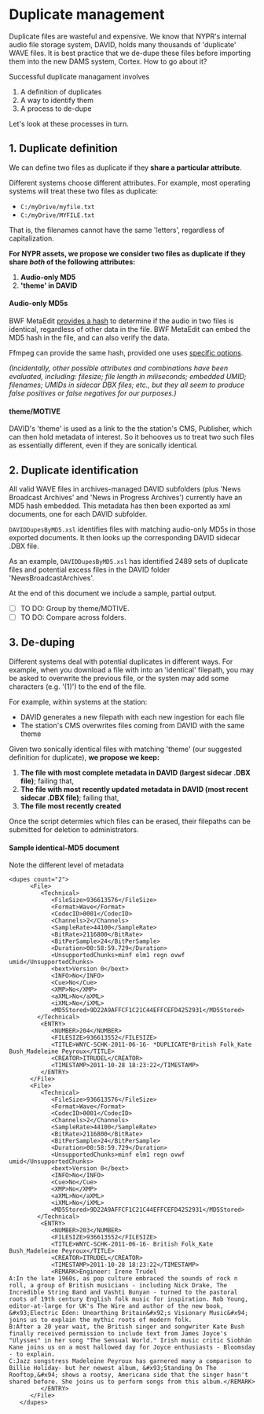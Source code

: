 # Duplicate management
Duplicate files are wasteful and expensive. We know that NYPR's internal audio file storage system, DAVID, holds many thousands of 'duplicate' WAVE files. It is best practice that we de-dupe these files before importing them into the new DAMS system, Cortex. How to go about it?

Successful duplicate managament involves
1. A definition of duplicates
2. A way to identify them
3. A process to de-dupe

Let's look at these processes in turn.

## 1. Duplicate definition

We can define two files as duplicate if they **share a particular attribute**. 

Different systems choose different attributes. For example, most operating systems will treat these two files as duplicate:
* ```C:/myDrive/myfile.txt```
* ```C:/myDrive/MYFILE.txt```

That is, the filenames cannot have the same 'letters', regardless of capitalization.

**For NYPR assets, we propose we consider two files as duplicate if they share _both_ of the following attributes:**
1. **Audio-only MD5**
2. **'theme' in DAVID**


#### Audio-only MD5s
BWF MetaEdit [provides a hash](https://mediaarea.net/BWFMetaEdit/md5) to determine if the audio in two files is identical, regardless of other data in the file. BWF MetaEdit can embed the MD5 hash in the file, and can also verify the data.

Ffmpeg can provide the same hash, provided one uses [specific options](https://superuser.com/questions/1044413/audio-md5-checksum-with-ffmpeg).

_(Incidentally, other possible attributes and combinations have been evaluated, including: filesize; file length in miliseconds; embedded UMID; filenames; UMIDs in sidecar DBX files; etc., but they all seem to produce false positives or false negatives for our purposes.)_

#### theme/MOTIVE
DAVID's 'theme' is used as a link to the the station's CMS, Publisher, which can then hold metadata of interest. So it behooves us to treat two such files as essentially different, even if they are sonically identical.

## 2. Duplicate identification
All valid WAVE files in archives-managed DAVID subfolders (plus 'News Broadcast Archives' and 'News in Progress Archives') currently have an MD5 hash embedded. This metadata has then been exported as xml documents, one for each DAVID subfolder.

```DAVIDDupesByMD5.xsl``` identifies files with matching audio-only MD5s in those exported documents. It then looks up the corresponding DAVID sidecar .DBX file.

As an example, ```DAVIDDupesByMD5.xsl``` has identified 2489 sets of duplicate files and potential excess files in the DAVID folder 'NewsBroadcastArchives'.

At the end of this document we include a sample, partial output.

- [ ] TO DO: Group by theme/MOTIVE. 
- [ ] TO DO: Compare across folders.

## 3. De-duping
Different systems deal with potential duplicates in different ways. For example, when you download a file with into an 'identical' filepath, you may be asked to overwrite the previous file, or the systen may add some characters (e.g. '(1)') to the end of the file.

For example, within systems at the station:

- DAVID generates a new filepath with each new ingestion for each file
- The station's CMS overwrites files coming from DAVID with the same theme

Given two sonically identical files with matching 'theme' (our suggested definition for duplicate), **we propose we keep:**

1. **The file with most complete metadata in DAVID (largest sidecar .DBX file)**; failing that, 
2. **The file with most recently updated metadata in DAVID (most recent sidecar .DBX file)**; failing that,
3. **The file most recently created**

Once the script determies which files can be erased, their filepaths can be submitted for deletion to administrators.

#### Sample identical-MD5 document

Note the different level of metadata
```
<dupes count="2">
      <File>
         <Technical>
            <FileSize>936613576</FileSize>
            <Format>Wave</Format>
            <CodecID>0001</CodecID>
            <Channels>2</Channels>
            <SampleRate>44100</SampleRate>
            <BitRate>2116800</BitRate>
            <BitPerSample>24</BitPerSample>
            <Duration>00:58:59.729</Duration>
            <UnsupportedChunks>minf elm1 regn ovwf umid</UnsupportedChunks>
            <bext>Version 0</bext>
            <INFO>No</INFO>
            <Cue>No</Cue>
            <XMP>No</XMP>
            <aXML>No</aXML>
            <iXML>No</iXML>
            <MD5Stored>9D22A9AFFCF1C21C44EFFCEFD4252931</MD5Stored>
        </Technical>
         <ENTRY>
            <NUMBER>204</NUMBER>
            <FILESIZE>936613552</FILESIZE>
            <TITLE>WNYC-SCHK-2011-06-16- *DUPLICATE*British Folk_Kate Bush_Madeleine Peyroux</TITLE>
            <CREATOR>ITRUDEL</CREATOR>
            <TIMESTAMP>2011-10-28 18:23:22</TIMESTAMP>
         </ENTRY>
      </File>
      <File>
         <Technical>
            <FileSize>936613576</FileSize>
            <Format>Wave</Format>
            <CodecID>0001</CodecID>
            <Channels>2</Channels>
            <SampleRate>44100</SampleRate>
            <BitRate>2116800</BitRate>
            <BitPerSample>24</BitPerSample>
            <Duration>00:58:59.729</Duration>
            <UnsupportedChunks>minf elm1 regn ovwf umid</UnsupportedChunks>
            <bext>Version 0</bext>
            <INFO>No</INFO>
            <Cue>No</Cue>
            <XMP>No</XMP>
            <aXML>No</aXML>
            <iXML>No</iXML>
            <MD5Stored>9D22A9AFFCF1C21C44EFFCEFD4252931</MD5Stored>
        </Technical>
         <ENTRY>
            <NUMBER>203</NUMBER>
            <FILESIZE>936613552</FILESIZE>
            <TITLE>WNYC-SCHK-2011-06-16- British Folk_Kate Bush_Madeleine Peyroux</TITLE>
            <CREATOR>ITRUDEL</CREATOR>
            <TIMESTAMP>2011-10-28 18:23:22</TIMESTAMP>
            <REMARK>Engineer: Irene Trudel
A:In the late 1960s, as pop culture embraced the sounds of rock n roll, a group of British musicians - including Nick Drake, The Incredible String Band and Vashti Bunyan - turned to the pastoral roots of 19th century English folk music for inspiration. Rob Young, editor-at-large for UK's The Wire and author of the new book, &#x93;Electric Eden: Unearthing Britain&#x92;s Visionary Music&#x94; joins us to explain the mythic roots of modern folk.
B:After a 20 year wait, the British singer and songwriter Kate Bush finally received permission to include text from James Joyce's "Ulysses" in her song "The Sensual World." Irish music critic Siobhán Kane joins us on a most hallowed day for Joyce enthusiasts - Bloomsday - to explain.
C:Jazz songstress Madeleine Peyroux has garnered many a comparison to Billie Holiday- but her newest album, &#x93;Standing On The Rooftop,&#x94; shows a rootsy, Americana side that the singer hasn't shared before. She joins us to perform songs from this album.</REMARK>
         </ENTRY>
      </File>
   </dupes>
```
